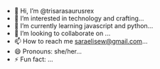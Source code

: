 - 👋 Hi, I’m @trisarasaurusrex
- 👀 I’m interested in technology and crafting...
- 🌱 I’m currently learning javascript and python...
- 💞️ I’m looking to collaborate on ...
- 📫 How to reach me saraelisew@gmail.com...
- 😄 Pronouns: she/her...
- ⚡ Fun fact: ...

<!---
trisarasaurusrex/trisarasaurusrex is a ✨ special ✨ repository because its `README.md` (this file) appears on your GitHub profile.
You can click the Preview link to take a look at your changes.
--->
